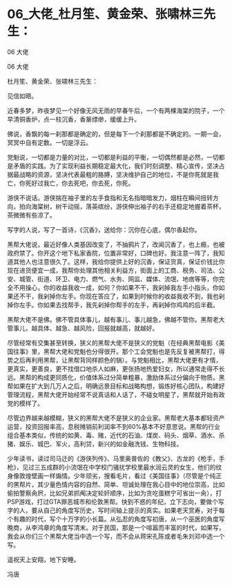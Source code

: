 # 06_大佬_杜月笙、黄金荣、张啸林三先生：

06 大佬

06 大佬

杜月笙、黄金荣、张啸林三先生：

见信如晤。

近春多梦，昨夜梦见一个好像无风无雨的早春午后，一个有两棵海棠的院子，一个早清铜香炉，点一柱沉香，香篆缥缈，缓缓上升。

佛说，香飘的每一刹那都是确定的，但是每下一个刹那都是不确定的。一期一会，冥冥中自有定数。一切是浮云。

党魁说，一切都是力量的对比，一切都是利益的平衡，一切偶然都是必然，一切都是矛盾的实践。为了实现利益长期稳定最大化，我们时刻调整、精心宣传，坚决占据最战略的资源，坚决代表最粗的胳膊，坚决维护自己的地位，不是你死就是我亡，你死好过我亡，你去死吧，你去死，你死。

游侠不说话。游侠揣在袖子里的左手食指和无名指暗暗发力，烟柱在瞬间扭转方向，拍向海棠树，树干动摇，落英缤纷，游侠伸出袖子的右手还稳定地握着茶杯，茶微微有些凉了。

写字的人说，写了一首诗，《沉香》，送给你：沉你在心底，偶尔香起你。

黑帮大佬说，最近好像人类基因改变了，不抽鸦片了，改闻沉香了，也上瘾，也被政府禁了。你开这个地下私家香院，位置非常好，口碑也好。我注意一阵了，我知道其他人也注意很久了。这样，我给你提供上好的沉香，保证货真，保证价钱比你现在进货便宜一成，我帮你处理其他相关利益方，街面上的工商、税务、司法、公安、城管、街道、环卫、电力、燃气、水务、网监、媒体、流氓、地痞等等，你完全不用操心，你的收益我收一成，如何？你如果不干，我剁掉我左手小指头，你如果还不干，我剁掉你左手。你现在答应了，如果到时候你的收益我收不到，我也剁掉你左手。你如果去找帮手，我先剁掉你帮手的左手，再剁掉你鸡鸡的后半截。

黑帮大佬不是佛。佛不管具体事儿，越有事儿、事儿越急，佛越不管你。黑帮老大管事儿，越具体、越急、越风险，回报就越高，就越好。

尽管经常有交集甚至转换，狭义的黑帮大佬不是狭义的党魁（在经典黑帮电影《美国往事》里，黑帮大佬和党魁也分得很开。那个工会党魁也是先反复被黑帮打，得势之后再利用黑帮，让黑帮背同样颜色的锅）。与党魁相比，黑帮大佬更有才情，更真实，更善良，更不找借口地杀人如麻，更张扬地热爱妇女，所以通常走得不长远。黑帮的构成更同质化，价值体系过分简单粗暴，激励体系过分偏向于物质。黑帮如果在扩大到几万人之后，明确远景目标和战略构想，锻炼好核心团队，构建好管理流程，黑帮大佬开始经常不说真话和人话了，不碰女明星了，黑帮就开始有政党的模样了。

尽管边界越来越模糊，狭义的黑帮大佬不是狭义的企业家。黑帮老大基本都轻资产运营，投资回报率高，息税摊销前利润率不到60%基本不好意思说。黑帮的行业组合基本类似，传统的如黄、毒、赌，近代的石油、煤炭、码头、烟草、酒水、杀猪、娱乐、城巴、军火，高利贷，新兴的如金融洗钱、生物科技。

少年读书，读过司马迁的《游侠列传》、马里奥普佐的《教父》、古龙的《枪手，手枪》，见过三五成群的小流氓在中学校门骚扰学校里最水润云灵的女生，他们的纹身像敦煌壁画一样煽情。少年顽劣，搜看毛片，看过《美国往事》（尽管是个纯正的黑帮片，其少量色情内容的自然、简单、坦诚处理在我心目中的地位崇高，比如偷拍警察肏屄，比如兄弟抓阄决定轮奸顺序，比如为贪吃蛋糕宁可省出一肏），打PSP游戏，打过GTA罪恶城市和伦敦黑帮。快到不惑的年纪，立下志向，要做个写字的人，要从自己的角度写历史，写时间轴上提示的真实。如果老天赏寿，对于每个有趣的时代，写个十万字的小长篇。从弘忍的角度写初唐，从一个巫医的角度写晚商，从李鸿章的角度写清末。对于民国，那是一个喧嚣而丰富的时代，如果写，我会从你们三个黑帮大佬当中选一个写，而不会从蒋宋孔陈或者毛朱刘邓中选一个写。

遥祝天上安翔，地下安睡。

冯唐